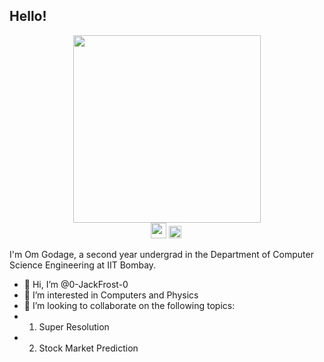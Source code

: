 ## Hello!
<!-- [![Gmail](https://cdn4.iconfinder.com/data/icons/free-colorful-icons/360/gmail.png)]() -->
<div id="header" align="center">
  <img src="https://camo.githubusercontent.com/5ddf73ad3a205111cf8c686f687fc216c2946a75005718c8da5b837ad9de78c9/68747470733a2f2f7468756d62732e6766796361742e636f6d2f4576696c4e657874446576696c666973682d736d616c6c2e676966" width="300"/>
</div>
<div id="badges" align="center">
<a href="mailto:omgodage@gmail.com?subject=Hi From Github!"><img src="https://cdn4.iconfinder.com/data/icons/free-colorful-icons/360/gmail.png"  width="25" height="25"/></a> <a href="https://www.linkedin.com/in/om-godage-167b31233/"><img src="https://cdn-icons-png.flaticon.com/512/174/174857.png"  width="20" height="20"/></a>
<img src="https://komarev.com/ghpvc/?username=0-JackFrost-0&style=flat-square&color=blue" alt=""/>
</div>

<!-- [![Star on GitHub](https://img.shields.io/github/stars/jonsn0w/hyde.svg?style=social)](https://github.com/jonsn0w/hyde/stargazers)
[![Tweet](https://img.shields.io/twitter/url/https/github.com/jonsn0w/hyde.svg?style=social)](https://twitter.com/intent/tweet?text=Check%20out%20Hyde!%20%E2%9C%A8%20An%20accessible,%20open-source%20markdown%20editor%20for%20any%20user%20E2%9C%A8%20https://github.com/jonsn0w/hyde%20%F0%9F%A4%97) -->
I'm Om Godage, a second year undergrad in the  Department of Computer Science Engineering at IIT Bombay.
- 👋 Hi, I’m @0-JackFrost-0
- 👀 I’m interested in Computers and Physics
- 💞️ I’m looking to collaborate on the following topics:
-  1. Super Resolution
-  2. Stock Market Prediction


<!---
0-JackFrost-0/0-JackFrost-0 is a ✨ special ✨ repository because its `README.md` (this file) appears on your GitHub profile.
You can click the Preview link to take a look at your changes.
--->
